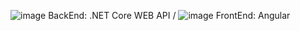 ![image](https://github.com/Akram099/Parc_Informatique-App/assets/140910985/92428eb8-4ae4-41ec-a21f-f42cd0662c03)
BackEnd: .NET Core WEB API /
![image](https://github.com/Akram099/Parc_Informatique-App/assets/140910985/a6594fa4-39e8-4235-b39e-3239f88ebe89)
FrontEnd: Angular
